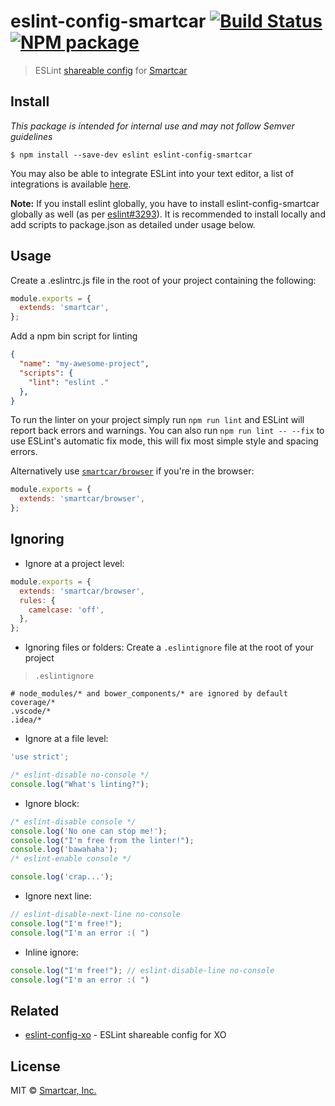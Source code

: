 # eslint-config-smartcar [![Build Status][ci-image]][ci-url] [![NPM package][npm-image]][npm-url]

> ESLint [shareable config](http://eslint.org/docs/developer-guide/shareable-configs.html) for [Smartcar](https://github.com/smartcar)

## Install

*This package is intended for internal use and may not follow Semver guidelines*

```
$ npm install --save-dev eslint eslint-config-smartcar
```

You may also be able to integrate ESLint into your text editor, a list of integrations
is available [here](http://eslint.org/docs/user-guide/integrations).

**Note:** If you install eslint globally, you have to install eslint-config-smartcar
globally as well (as per [eslint#3293](https://github.com/eslint/eslint/issues/3293)).
It is recommended to install locally and add scripts to package.json as detailed under usage below.

## Usage

Create a .eslintrc.js file in the root of your project containing the following:

```js
module.exports = {
  extends: 'smartcar',
};
```

Add a npm bin script for linting

```json
{
  "name": "my-awesome-project",
  "scripts": {
    "lint": "eslint ."
  },
}
```

To run the linter on your project simply run `npm run lint` and ESLint will report
back errors and warnings. You can also run `npm run lint -- --fix` to use ESLint's
automatic fix mode, this will fix most simple style and spacing errors.

Alternatively use [`smartcar/browser`](browser.js) if you're in the browser:

```js
module.exports = {
  extends: 'smartcar/browser',
};
```

## Ignoring

- Ignore at a project level:
```js
module.exports = {
  extends: 'smartcar/browser',
  rules: {
    camelcase: 'off',
  },
};
```

- Ignoring files or folders: Create a `.eslintignore` file at the root of your project

> `.eslintignore`

```
# node_modules/* and bower_components/* are ignored by default
coverage/*
.vscode/*
.idea/*
```

- Ignore at a file level:
```js
'use strict';

/* eslint-disable no-console */
console.log("What's linting?");
```

- Ignore block:
```js
/* eslint-disable console */
console.log('No one can stop me!');
console.log("I'm free from the linter!");
console.log('bawahaha');
/* eslint-enable console */

console.log('crap...');
```

- Ignore next line:
```js
// eslint-disable-next-line no-console
console.log("I'm free!");
console.log("I'm an error :( ")
```

- Inline ignore:
```js
console.log("I'm free!"); // eslint-disable-line no-console
console.log("I'm an error :( ")
```


## Related

- [eslint-config-xo](https://github.com/sindresorhus/eslint-config-xo) - ESLint shareable config for XO


## License

MIT © [Smartcar, Inc.](https://smartcar.com)

[npm-url]: https://www.npmjs.com/package/eslint-config-smartcar
[npm-image]: https://img.shields.io/npm/v/eslint-config-smartcar.svg?style=flat-square

[ci-url]: https://travis-ci.org/smartcar/eslint-config-smartcar
[ci-image]: https://img.shields.io/travis/smartcar/eslint-config-smartcar/master.svg?style=flat-square
